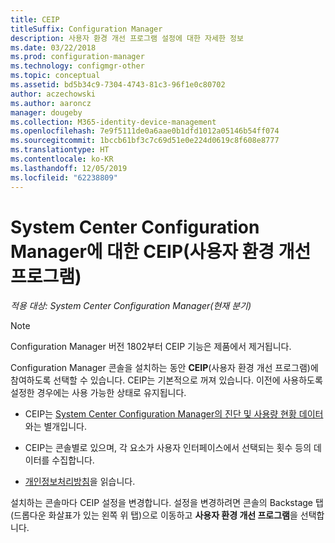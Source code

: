 ```yaml
---
title: CEIP
titleSuffix: Configuration Manager
description: 사용자 환경 개선 프로그램 설정에 대한 자세한 정보
ms.date: 03/22/2018
ms.prod: configuration-manager
ms.technology: configmgr-other
ms.topic: conceptual
ms.assetid: bd5b34c9-7304-4743-81c3-96f1e0c80702
author: aczechowski
ms.author: aaroncz
manager: dougeby
ms.collection: M365-identity-device-management
ms.openlocfilehash: 7e9f5111de0a6aae0b1dfd1012a05146b54ff074
ms.sourcegitcommit: 1bccb61bf3c7c69d51e0e224d0619c8f608e8777
ms.translationtype: HT
ms.contentlocale: ko-KR
ms.lasthandoff: 12/05/2019
ms.locfileid: "62238809"
---
```

# <a name="customer-experience-improvement-program-ceip-for-system-center-configuration-manager"></a>System Center Configuration Manager에 대한 CEIP(사용자 환경 개선 프로그램)

*적용 대상: System Center Configuration Manager(현재 분기)*

> [!Note]  
> Configuration Manager 버전 1802부터 CEIP 기능은 제품에서 제거됩니다.

Configuration Manager 콘솔을 설치하는 동안 **CEIP**(사용자 환경 개선 프로그램)에 참여하도록 선택할 수 있습니다. CEIP는 기본적으로 꺼져 있습니다. 이전에 사용하도록 설정한 경우에는 사용 가능한 상태로 유지됩니다.  

-   CEIP는 [System Center Configuration Manager의 진단 및 사용량 현황 데이터](../../../core/plan-design/diagnostics/diagnostics-and-usage-data.md)와는 별개입니다.  

-   CEIP는 콘솔별로 있으며, 각 요소가 사용자 인터페이스에서 선택되는 횟수 등의 데이터를 수집합니다.  

-   [개인정보처리방침](https://privacy.microsoft.com/privacystatement)을 읽습니다.  

설치하는 콘솔마다 CEIP 설정을 변경합니다. 설정을 변경하려면 콘솔의 Backstage 탭(드롭다운 화살표가 있는 왼쪽 위 탭)으로 이동하고 **사용자 환경 개선 프로그램**을 선택합니다.  
